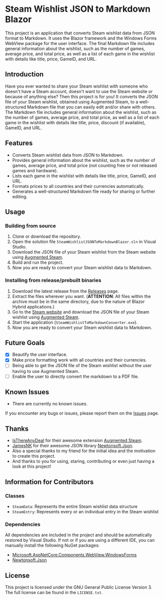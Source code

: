 # Steam Wishlist JSON to Markdown Blazor

This project is an application that converts Steam wishlist data from JSON format to Markdown. It uses the Blazor framework and the Windows Forms WebView package for the user interface. The final Markdown file includes general information about the wishlist, such as the number of games, average price, and total price, as well as a list of each game in the wishlist with details like title, price, GameID, and URL.

## Introduction

Have you ever wanted to share your Steam wishlist with someone who doesn't have a Steam account, doesn't want to use the Steam website or because of anything else? Then this project is for you! It converts the JSON file of your Steam wishlist, obtained using Augmented Steam, to a well-structured Markdown file that you can easily edit and/or share with others. The Markdown file includes general information about the wishlist, such as the number of games, average price, and total price, as well as a list of each game in the wishlist with details like title, price, discount (if available), GameID, and URL.

## Features

- Converts Steam wishlist data from JSON to Markdown.
- Provides general information about the wishlist, such as the number of games, average price, and total price (not counting free or not released games and hardware).
- Lists each game in the wishlist with details like title, price, GameID, and URL.
- Formats prices to all countries and their currencies automatically.
- Generates a well-structured Markdown file ready for sharing or further editing.

## Usage

### Building from source

1. Clone or download the repository.
2. Open the solution file `SteamWishlistJSONToMarkdownBlazor.sln` in Visual Studio.
3. Download the JSON file of your Steam wishlist from the Steam website using [Augmented Steam](https://github.com/IsThereAnyDeal/AugmentedSteam).
4. Build and run the project.
5. Now you are ready to convert your Steam wishlist data to Markdown.

### Installing from release/prebuilt binaries

1. Download the latest release from the [Releases](https://github.com/KylerianHD/Steam-Wishlist-To-Markdown-Converter/releases/latest) page.
2. Extract the files wherever you want. (**ATTENTION**: All files within the archive must be in the same directory, due to the nature of Blazor Hybrid applications.)
4. Go to the [Steam website](https://store.steampowered.com/wishlist) and download the JSON file of your Steam wishlist using [Augmented Steam](https://github.com/IsThereAnyDeal/AugmentedSteam).
5. Start the application (`SteamWishlistToMarkdownConverter.exe`).
6. Now you are ready to convert your Steam wishlist data to Markdown.

## Future Goals

- [X] Beautify the user interface.
- [X] Make price formatting work with all countries and their currencies.
- [ ] Being able to get the JSON file of the Steam wishlist without the user having to use Augmented Steam.
- [ ] Enable the user to directly convert the markdown to a PDF file.

## Known Issues

- There are currently no known issues.

If you encounter any bugs or issues, please report them on the [Issues](https://github.com/KylerianHD/Steam-Wishlist-To-Markdown-Converter/issues) page.

## Thanks

- [IsThereAnyDeal](https://isthereanydeal.com/) for their awesome extension [Augmented Steam](https://github.com/IsThereAnyDeal/AugmentedSteam).
- [JamesNK](https://github.com/JamesNK) for their awesome JSON library [Newtonsoft.Json](https://github.com/JamesNK/Newtonsoft.Json).
- Also a special thanks to my friend for the initial idea and the motivation to create this project.
- And thanks to you for using, staring, contributing or even just having a look at this project! 

## Information for Contributors

### Classes

- `SteamData`: Represents the entire Steam wishlist data structure
- `SteamEntry`: Represents every or an individual entry in the Steam wishlist

### Dependencies

All dependencies are included in the project and should be automatically restored by Visual Studio. If not or if you are using a different IDE, you can manually install the following NuGet packages:
- [Microsoft.AspNetCore.Components.WebView.WindowsForms](https://www.nuget.org/packages/Microsoft.AspNetCore.Components.WebView.WindowsForms/)
- [Newtonsoft.Json](https://www.nuget.org/packages/Newtonsoft.Json)

## License

This project is licensed under the GNU General Public License Version 3. The full license can be found in the `LICENSE.txt`.
